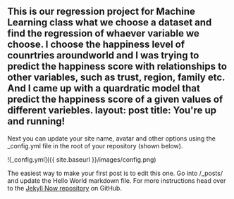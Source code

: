 This is our regression project for Machine Learning class what we choose a dataset and find the regression of whaever variable we choose. I choose the happiness level of counrtries aroundworld and I was trying to predict the happiness score with relationships to other variables, such as trust, region, family etc. And I came up with a quardratic model that predict the happiness score of a given values of different variebles.
layout: post
title: You're up and running!
---

Next you can update your site name, avatar and other options using the _config.yml file in the root of your repository (shown below).

![_config.yml]({{ site.baseurl }}/images/config.png)

The easiest way to make your first post is to edit this one. Go into /_posts/ and update the Hello World markdown file. For more instructions head over to the [Jekyll Now repository](https://github.com/barryclark/jekyll-now) on GitHub.
